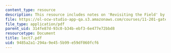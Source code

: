 ```yaml
---
content_type: resource
description: This resource includes notes on 'Revisiting the Field' by Prof. Vale.
file: https://ol-ocw-studio-app-qa.s3.amazonaws.com/courses/11-201-gateway-planning-action-fall-2005/9485a2a1294a9e455b99e59df060fcf6_lect7.pdf
file_type: application/pdf
parent_uid: 314fe87d-93c0-b34b-ebf3-6e477e72bbd8
resourcetype: Document
title: lect7.pdf
uid: 9485a2a1-294a-9e45-5b99-e59df060fcf6
---
```

